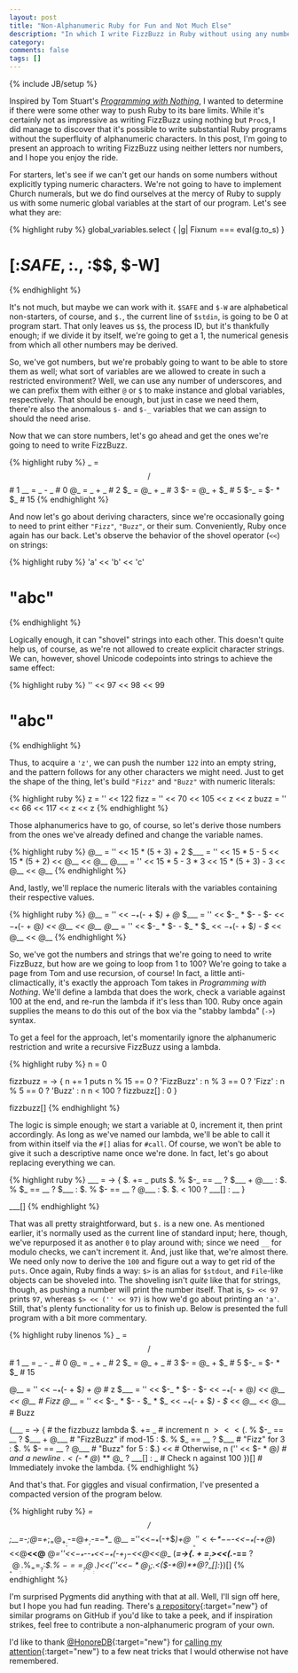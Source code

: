 ```yaml
---
layout: post
title: "Non-Alphanumeric Ruby for Fun and Not Much Else"
description: "In which I write FizzBuzz in Ruby without using any numbers or letters."
category: 
comments: false
tags: []
---
```

{% include JB/setup %}

Inspired by Tom Stuart's [*Programming with Nothing*](http://codon.com/programming-with-nothing), I wanted to determine if there were some other way to push Ruby to its bare limits. While it's certainly not as impressive as writing FizzBuzz using nothing but `Proc`s, I did manage to discover that it's possible to write substantial Ruby programs without the superfluity of alphanumeric characters. In this post, I'm going to present an approach to writing FizzBuzz using neither letters nor numbers, and I hope you enjoy the ride.

For starters, let's see if we can't get our hands on some numbers without explicitly typing numeric characters. We're not going to have to implement Church numerals, but we do find ourselves at the mercy of Ruby to supply us with some numeric global variables at the start of our program. Let's see what they are:

{% highlight ruby %}
global_variables.select { |g| Fixnum === eval(g.to_s) }
# [:$SAFE, :$., :$$, $-W]
{% endhighlight %}

It's not much, but maybe we can work with it. `$SAFE` and `$-W` are alphabetical non-starters, of course, and `$.`, the current line of `$stdin`, is going to be 0 at program start. That only leaves us `$$`, the process ID, but it's thankfully enough; if we divide it by itself, we're going to get a 1, the numerical genesis from which all other numbers may be derived.

So, we've got numbers, but we're probably going to want to be able to store them as well; what sort of variables are we allowed to create in such a restricted environment? Well, we can use any number of underscores, and we can prefix them with either `@` or `$` to make instance and global variables, respectively. That should be enough, but just in case we need them, there're also the anomalous `$-` and `$-_` variables that we can assign to should the need arise.

Now that we can store numbers, let's go ahead and get the ones we're going to need to write FizzBuzz.

{% highlight ruby %}
_   = $$ / $$ #  1
__  =  _ -  _ #  0
@_  =  _ +  _ #  2
$_  = @_ +  _ #  3
$-  = @_ + $_ #  5
$-_ = $- * $_ # 15
{% endhighlight %}

And now let's go about deriving characters, since we're occasionally going to need to print either `"Fizz"`, `"Buzz"`, or their sum. Conveniently, Ruby once again has our back. Let's observe the behavior of the shovel operator (`<<`) on strings:

{% highlight ruby %}
'a' << 'b' << 'c'
# "abc"
{% endhighlight %}

Logically enough, it can "shovel" strings into each other. This doesn't quite help us, of course, as we're not allowed to create explicit character strings. We can, however, shovel Unicode codepoints into strings to achieve the same effect:

{% highlight ruby %}
'' << 97 << 98 << 99
# "abc"
{% endhighlight %}

Thus, to acquire a `'z'`, we can push the number `122` into an empty string, and the pattern follows for any other characters we might need. Just to get the shape of the thing, let's build `"Fizz"` and `"Buzz"` with numeric literals:

{% highlight ruby %}
z    = '' << 122
fizz = '' << 70 << 105 << z << z
buzz = '' << 66 << 117 << z << z
{% endhighlight %}

Those alphanumerics have to go, of course, so let's derive those numbers from the ones we've already defined and change the variable names.

{% highlight ruby %}
@__  = '' << 15 * (5 + 3) + 2
$___ = '' << 15 * 5 - 5 << 15 * (5 + 2) << @__ << @__
@___ = '' << 15 * 5 - 3 * 3 << 15 * (5 + 3) - 3 << @__ << @__
{% endhighlight %}

And, lastly, we'll replace the numeric literals with the variables containing their respective values.

{% highlight ruby %}
@__  = '' << $-_ * ($- + $_) + @_
$___ = '' << $-_ * $- - $- << $-_ * ($- + @_) << @__ << @__
@___ = '' << $-_ * $- - $_ * $_ << $-_ * ($- + $_) - $_ << @__ << @__
{% endhighlight %}

So, we've got the numbers and strings that we're going to need to write FizzBuzz, but how are we going to loop from 1 to 100? We're going to take a page from Tom and use recursion, of course! In fact, a little anti-climactically, it's exactly the approach Tom takes in *Programming with Nothing*. We'll define a lambda that does the work, check a variable against 100 at the end, and re-run the lambda if it's less than 100. Ruby once again supplies the means to do this out of the box via the "stabby lambda" (`->`) syntax.

To get a feel for the approach, let's momentarily ignore the alphanumeric restriction and write a recursive FizzBuzz using a lambda.

{% highlight ruby %}
n = 0

fizzbuzz = -> {
  n += 1
  puts n % 15 == 0 ? 'FizzBuzz'
    :  n %  3 == 0 ? 'Fizz'
    :  n %  5 == 0 ? 'Buzz'
    :  n
  n < 100 ? fizzbuzz[] : 0
}

fizzbuzz[]
{% endhighlight %}

The logic is simple enough; we start a variable at 0, increment it, then print accordingly. As long as we've named our lambda, we'll be able to call it from within itself via the `#[]` alias for `#call`. Of course, we won't be able to give it such a descriptive name once we're done. In fact, let's go about replacing everything we can.

{% highlight ruby %}
___ = -> {
  $. += _
  puts $. % $-_ == __ ? $___ + @___
    :  $. % $_  == __ ? $___
    :  $. % $-  == __ ? @___
    :  $.
  $. < 100 ? ___[] : __
}

___[]
{% endhighlight %}

That was all pretty straightforward, but `$.` is a new one. As mentioned earlier, it's normally used as the current line of standard input; here, though, we've repurposed it as another `0` to play around with; since we need `__` for modulo checks, we can't increment it. And, just like that, we're almost there. We need only now to derive the `100` and figure out a way to get rid of the `puts`. Once again, Ruby finds a way: `$>` is an alias for `$stdout`, and `File`-like objects can be shoveled into. The shoveling isn't *quite* like that for strings, though, as pushing a number will print the number itself. That is, `$> << 97` prints `97`, whereas `$> << ('' << 97)` is how we'd go about printing an `'a'`. Still, that's plenty functionality for us to finish up. Below is presented the full program with a bit more commentary.

{% highlight ruby linenos %}
_   = $$ / $$ #  1
__  =  _ -  _ #  0
@_  =  _ +  _ #  2
$_  = @_ +  _ #  3
$-  = @_ + $_ #  5
$-_ = $- * $_ # 15

@__  = '' << $-_ * ($- + $_) + @_ # z
$___ = '' << $-_ * $- - $- << $-_ * ($- + @_) << @__ << @__ # Fizz
@___ = '' << $-_ * $- - $_ * $_ << $-_ * ($- + $_) - $_ << @__ << @__ # Buzz

(___ = -> { # the fizzbuzz lambda
  $. += _   # increment n
  $> << ($. % $-_ == __ ? $___ + @___ # "FizzBuzz" if mod-15
       : $. % $_  == __ ? $___        # "Fizz" for 3
       : $. % $-  == __ ? @___        # "Buzz" for 5
       : $.) <<                       # Otherwise, n
       ('' << $- * @_)                # and a newline
  $. < ($- * @_) ** @_ ? ___[] : _   # Check n against 100
})[] # Immediately invoke the lambda.
{% endhighlight %}

And that's that. For giggles and visual confirmation, I've presented a compacted version of the program below.

{% highlight ruby %}
_=$$/$$;__=_-_;@_=_+_;$_=@_+_;$-=@_+$_;$-_=$-*$_
@__ =''<<$-_*($-+$_)+@_
$___=''<<$-_*$--$-<<$-_*($-+@_)<<@__<<@__
@___=''<<$-_*$--$_*$_<<$-_*($-+$_)-$_<<@__<<@__
(___=->{$.+=_;$><<($.%$-_==__ ?$___+@___:$.%$_==__ ?$___:$.%
$-==__ ?@___:$.)<<(''<<$-*@_);$.<($-*@_)**@_?___[]:_})[] 
{% endhighlight %}

I'm surprised Pygments did anything with that at all. Well, I'll sign off here, but I hope you had fun reading. There's [a repository](https://github.com/threeifbywhiskey/narfnme){:target="new"} of similar programs on GitHub if you'd like to take a peek, and if inspiration strikes, feel free to contribute a non-alphanumeric program of your own.

I'd like to thank [@HonoreDB](https://github.com/honoredb){:target="new"} for [calling my attention](http://www.reddit.com/r/ruby/comments/1vxoh3/nonalphanumeric_ruby_for_fun_and_not_much_else/){:target="new"} to a few neat tricks that I would otherwise not have remembered.
